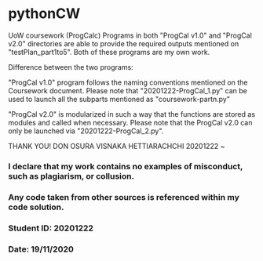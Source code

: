# pythonCW
UoW coursework (ProgCalc)
Programs in both "ProgCal v1.0" and "ProgCal v2.0" directories are able to provide the required outputs mentioned on "testPlan_part1to5".
Both of these programs are my own work.

Difference between the two programs:

"ProgCal v1.0" program follows the naming conventions mentioned on the Coursework document. Please note that "20201222-ProgCal_1.py" can be used to launch all the subparts mentioned as "coursework-partn.py"

"ProgCal v2.0" is modularized in such a way that the functions are stored as modules and called when necessary. Please note that the ProgCal v2.0 can only be launched via "20201222-ProgCal_2.py".


THANK YOU!
DON OSURA VISNAKA HETTIARACHCHI
20201222
~<DOVH/>

### I declare that my work contains no examples of misconduct, such as plagiarism, or collusion.  
### Any code taken from other sources is referenced within my code solution.

### Student ID: 20201222         
  
### Date:  19/11/2020
